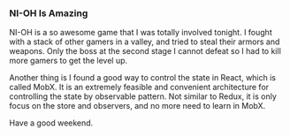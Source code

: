 ### NI-OH Is Amazing
NI-OH is a so awesome game that I was totally involved tonight. I fought with a stack of other gamers in a valley, and tried to steal their armors and weapons. Only the boss at the second stage I cannot defeat so I had to kill more gamers to get the level up.

Another thing is I found a good way to control the state in React, which is called MobX. It is an extremely feasible and convenient architecture for controlling the state by observable pattern. Not similar to Redux, it is only focus on the store and observers, and no more need to learn in MobX.

Have a good weekend.
